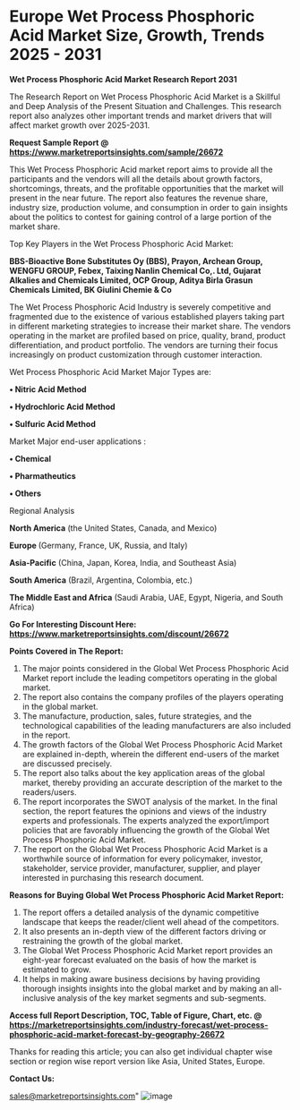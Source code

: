  # Europe Wet Process Phosphoric Acid Market Size, Growth, Trends 2025 - 2031

<strong>Wet Process Phosphoric Acid Market Research Report 2031</strong>

The Research Report on Wet Process Phosphoric Acid Market is a Skillful and Deep Analysis of the Present Situation and Challenges. This research report also analyzes other important trends and market drivers that will affect market growth over 2025-2031.

<strong>Request Sample Report @ <a href=https://www.marketreportsinsights.com/sample/26672>https://www.marketreportsinsights.com/sample/26672</a></strong>

This Wet Process Phosphoric Acid market report aims to provide all the participants and the vendors will all the details about growth factors, shortcomings, threats, and the profitable opportunities that the market will present in the near future. The report also features the revenue share, industry size, production volume, and consumption in order to gain insights about the politics to contest for gaining control of a large portion of the market share.

Top Key Players in the Wet Process Phosphoric Acid Market:

<strong>BBS-Bioactive Bone Substitutes Oy (BBS), Prayon, Archean Group, WENGFU GROUP, Febex, Taixing Nanlin Chemical Co,. Ltd, Gujarat Alkalies and Chemicals Limited, OCP Group, Aditya Birla Grasun Chemicals Limited, BK Giulini Chemie & Co</strong>

The Wet Process Phosphoric Acid Industry is severely competitive and fragmented due to the existence of various established players taking part in different marketing strategies to increase their market share. The vendors operating in the market are profiled based on price, quality, brand, product differentiation, and product portfolio. The vendors are turning their focus increasingly on product customization through customer interaction.

Wet Process Phosphoric Acid Market Major Types are:

<strong>• Nitric Acid Method

• Hydrochloric Acid Method

• Sulfuric Acid Method</strong>

Market Major end-user applications :

<strong>• Chemical

• Pharmatheutics

• Others</strong>

Regional Analysis

</u><strong><b>North America</b></strong> (the United States, Canada, and Mexico)

<strong><b>Europe </b></strong>(Germany, France, UK, Russia, and Italy)

<strong><b>Asia-Pacific</b></strong> (China, Japan, Korea, India, and Southeast Asia)

<strong><b>South America</b></strong> (Brazil, Argentina, Colombia, etc.)

<strong><b>The Middle East and Africa</b></strong> (Saudi Arabia, UAE, Egypt, Nigeria, and South Africa)

<strong>Go For Interesting Discount Here: <a href=https://www.marketreportsinsights.com/discount/26672>https://www.marketreportsinsights.com/discount/26672</a></strong>

<strong>Points Covered in The Report:</strong>
<ol>
  <li>The major points considered in the Global Wet Process Phosphoric Acid Market report include the leading competitors operating in the global market.</li>
  <li>The report also contains the company profiles of the players operating in the global market.</li>
  <li>The manufacture, production, sales, future strategies, and the technological capabilities of the leading manufacturers are also included in the report.</li>
  <li>The growth factors of the Global Wet Process Phosphoric Acid Market are explained in-depth, wherein the different end-users of the market are discussed precisely.</li>
  <li>The report also talks about the key application areas of the global market, thereby providing an accurate description of the market to the readers/users.</li>
  <li>The report incorporates the SWOT analysis of the market. In the final section, the report features the opinions and views of the industry experts and professionals. The experts analyzed the export/import policies that are favorably influencing the growth of the Global Wet Process Phosphoric Acid Market.</li>
  <li>The report on the Global Wet Process Phosphoric Acid Market is a worthwhile source of information for every policymaker, investor, stakeholder, service provider, manufacturer, supplier, and player interested in purchasing this research document.</li>
</ol>
<strong>Reasons for Buying Global Wet Process Phosphoric Acid Market Report:</strong>

<ol>
  <li>The report offers a detailed analysis of the dynamic competitive landscape that keeps the reader/client well ahead of the competitors.</li>
  <li>It also presents an in-depth view of the different factors driving or restraining the growth of the global market.</li>
  <li>The Global Wet Process Phosphoric Acid Market report provides an eight-year forecast evaluated on the basis of how the market is estimated to grow.</li>
  <li>It helps in making aware business decisions by having providing thorough insights insights into the global market and by making an all-inclusive analysis of the key market segments and sub-segments.</li>
</ol>
<strong>Access full Report Description, TOC, Table of Figure, Chart, etc. @ <a href=https://marketreportsinsights.com/industry-forecast/wet-process-phosphoric-acid-market-forecast-by-geography-26672>https://marketreportsinsights.com/industry-forecast/wet-process-phosphoric-acid-market-forecast-by-geography-26672</a></strong>


Thanks for reading this article; you can also get individual chapter wise section or region wise report version like Asia, United States, Europe.

<strong>Contact Us:</strong>

sales@marketreportsinsights.com"
![image](https://github.com/user-attachments/assets/6a315115-d160-466e-81fa-0a7f2268cc94)
